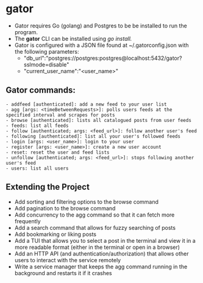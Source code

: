 # gator
- Gator requires Go (golang) and Postgres to be be installed to run the program.
- The **gator** CLI can be installed using *go install.*
- Gator is configured with a JSON file found at ~/.gatorconfig.json with the following parameters:
    - "db_url":"postgres://postgres:postgres@localhost:5432/gator?sslmode=disable"
    - "current_user_name":"<user_name>"

## Gator commands:
    - addfeed [authenticated]: add a new feed to your user list
    - agg [args: <timeBetweenRequests>]: polls users feeds at the specified interval and scrapes for posts
	- browse [authenticated]: lists all catalogued posts from user feeds
	- feeds: list all feeds
	- follow [authenticated; args: <feed_url>]: follow another user's feed
	- following [authenticated]: list all your user's followed feeds
	- login [args: <user_name>]: login to your user
	- register [args: <user_name>]: create a new user account
	- reset: reset the user and feed lists
	- unfollow [authenticated; args: <feed_url>]: stops following another user's feed
	- users: list all users

## Extending the Project
- Add sorting and filtering options to the browse command
- Add pagination to the browse command
- Add concurrency to the agg command so that it can fetch more frequently
- Add a search command that allows for fuzzy searching of posts
- Add bookmarking or liking posts
- Add a TUI that allows you to select a post in the terminal and view it in a more readable format (either in the terminal or open in a browser)
- Add an HTTP API (and authentication/authorization) that allows other users to interact with the service remotely
- Write a service manager that keeps the agg command running in the background and restarts it if it crashes